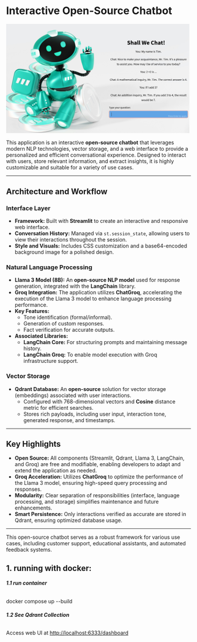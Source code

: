 # Interactive Open-Source Chatbot

<img src="src/chatimage.png" alt="Chat Image" width="500"/>

This application is an interactive **open-source chatbot** that leverages modern NLP technologies, vector storage, and a web interface to provide a personalized and efficient conversational experience. Designed to interact with users, store relevant information, and extract insights, it is highly customizable and suitable for a variety of use cases.

---

## **Architecture and Workflow**

### **Interface Layer**
- **Framework:** Built with **Streamlit** to create an interactive and responsive web interface.
- **Conversation History:** Managed via `st.session_state`, allowing users to view their interactions throughout the session.
- **Style and Visuals:** Includes CSS customization and a base64-encoded background image for a polished design.

### **Natural Language Processing**
- **Llama 3 Model (8B):** An **open-source NLP model** used for response generation, integrated with the **LangChain** library.
- **Groq Integration:** The application utilizes **ChatGroq**, accelerating the execution of the Llama 3 model to enhance language processing performance.
- **Key Features:**
  - Tone identification (formal/informal).
  - Generation of custom responses.
  - Fact verification for accurate outputs.
- **Associated Libraries:**
  - **LangChain Core:** For structuring prompts and maintaining message history.
  - **LangChain Groq:** To enable model execution with Groq infrastructure support.

### **Vector Storage**
- **Qdrant Database:** An **open-source** solution for vector storage (embeddings) associated with user interactions.
  - Configured with 768-dimensional vectors and **Cosine** distance metric for efficient searches.
  - Stores rich payloads, including user input, interaction tone, generated response, and timestamps.

---

## **Key Highlights**

- **Open Source:** All components (Streamlit, Qdrant, Llama 3, LangChain, and Groq) are free and modifiable, enabling developers to adapt and extend the application as needed.
- **Groq Acceleration:** Utilizes **ChatGroq** to optimize the performance of the Llama 3 model, ensuring high-speed query processing and responses.
- **Modularity:** Clear separation of responsibilities (interface, language processing, and storage) simplifies maintenance and future enhancements.
- **Smart Persistence:** Only interactions verified as accurate are stored in Qdrant, ensuring optimized database usage.

---

This open-source chatbot serves as a robust framework for various use cases, including customer support, educational assistants, and automated feedback systems.


## **1. running with docker:**
###### **1.1 run container**
docker compose up --build
###### **1.2 See Qdrant Collection**
Access web UI at [http://localhost:6333/dashboard](http://localhost:6333/dashboard)
